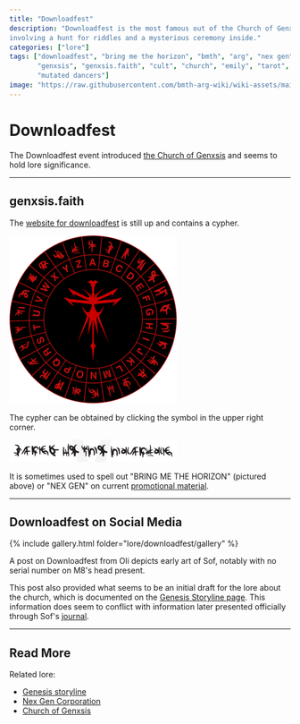 ```yaml
---
title: "Downloadfest"
description: "Downloadfest is the most famous out of the Church of Genxsis events, 
involving a hunt for riddles and a mysterious ceremony inside."
categories: ["lore"]
tags: ["downloadfest", "bring me the horizon", "bmth", "arg", "nex gen", "post human", 
       "genxsis", "genxsis.faith", "cult", "church", "emily", "tarot", "cypher", 
       "mutated dancers"]
image: "https://raw.githubusercontent.com/bmth-arg-wiki/wiki-assets/main/lore/church/cypher-300x300.png"
---
```

# Downloadfest

The Downloadfest event introduced [the Church of Genxsis](church) and seems to hold lore significance.

---

## genxsis.faith

The [website for downloadfest](https://www.genxsis.faith/) is still up and contains a cypher.

![Cypher wheel](https://raw.githubusercontent.com/bmth-arg-wiki/wiki-assets/main/lore/church/cypher-300x300.png)

The cypher can be obtained by clicking the symbol in the upper right corner.

![Bring Me The Horizon in the cypher symbols](https://raw.githubusercontent.com/bmth-arg-wiki/wiki-assets/main/other-webpages/bmth_cypher.png)

It is sometimes used to spell out "BRING ME THE HORIZON" (pictured above) or "NEX GEN" on  current [promotional material](../socials).

---

## Downloadfest on Social Media

{% include gallery.html folder="lore/downloadfest/gallery" %}

A post on Downloadfest from Oli depicts early art of Sof, notably with no serial number on M8's head present.

This post also provided what seems to be an initial draft for the lore about the church, 
which is documented on the [Genesis Storyline page](genesis-storyline). This information does seem to conflict 
with information later presented officially through Sof's [journal](../website/journal.md).

---

## Read More

Related lore:

* [Genesis storyline](genesis-storyline)
* [Nex Gen Corporation](./nex-gen-corporation)
* [Church of Genxsis](church)
